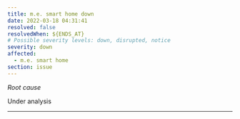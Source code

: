 ```yaml
---
title: m.e. smart home down
date: 2022-03-18 04:31:41
resolved: false
resolvedWhen: ${ENDS_AT}
# Possible severity levels: down, disrupted, notice
severity: down
affected:
  - m.e. smart home
section: issue
---
```


*Root cause*

Under analysis

---


